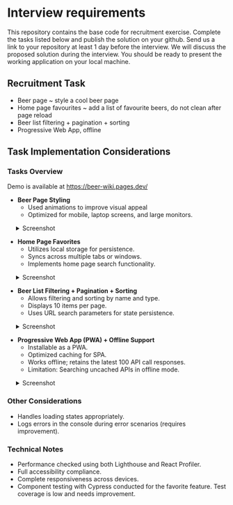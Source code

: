 # Interview requirements

This repository contains the base code for recruitment exercise. Complete the tasks listed below and publish the solution on your github. Send us a link to your repository at least 1 day before the interview. 
We will discuss the proposed solution during the interview. You should be ready to present the working application on your local machine.

## Recruitment Task

- Beer page ~ style a cool beer page
- Home page favourites ~ add a list of favourite beers, do not clean after page reload
- Beer list filtering + pagination + sorting
- Progressive Web App, offline

## Task Implementation Considerations

### Tasks Overview
Demo is available at https://beer-wiki.pages.dev/

- **Beer Page Styling**
    - Used animations to improve visual appeal
    - Optimized for mobile, laptop screens, and large monitors.
<details style="margin-left: 20px">
  <summary>Screenshot</summary>

![image](https://github.com/rezam7596/beer-app/assets/13423390/23ea3603-0a23-4d6f-bc2c-0240fdf1ee20)

</details>

- **Home Page Favorites**
    - Utilizes local storage for persistence.
    - Syncs across multiple tabs or windows.
    - Implements home page search functionality.
<details style="margin-left: 20px">
  <summary>Screenshot</summary>

![image](https://github.com/rezam7596/beer-app/assets/13423390/6e4c74d8-1f5a-48fe-8629-326c28571e30)

</details>


- **Beer List Filtering + Pagination + Sorting**
    - Allows filtering and sorting by name and type.
    - Displays 10 items per page.
    - Uses URL search parameters for state persistence.
<details style="margin-left: 20px">
  <summary>Screenshot</summary>

![image](https://github.com/rezam7596/beer-app/assets/13423390/9ac02453-da57-4f83-8826-c1c0aef0da78)

</details>

- **Progressive Web App (PWA) + Offline Support**
    - Installable as a PWA.
    - Optimized caching for SPA.
    - Works offline; retains the latest 100 API call responses.
    - Limitation: Searching uncached APIs in offline mode.
<details style="margin-left: 20px">
  <summary>Screenshot</summary>

![image](https://github.com/rezam7596/beer-app/assets/13423390/806d5bb5-80f5-4f44-8fd8-9f633c2b9ac4)

</details>

### Other Considerations
- Handles loading states appropriately.
- Logs errors in the console during error scenarios (requires improvement).

### Technical Notes

- Performance checked using both Lighthouse and React Profiler.
- Full accessibility compliance.
- Complete responsiveness across devices.
- Component testing with Cypress conducted for the favorite feature. Test coverage is low and needs improvement.
